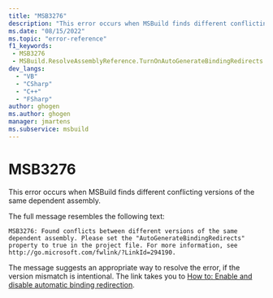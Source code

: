 ```yaml
---
title: "MSB3276"
description: "This error occurs when MSBuild finds different conflicting versions of the same dependent assembly."
ms.date: "08/15/2022"
ms.topic: "error-reference"
f1_keywords:
 - MSB3276
 - MSBuild.ResolveAssemblyReference.TurnOnAutoGenerateBindingRedirects
dev_langs:
  - "VB"
  - "CSharp"
  - "C++"
  - "FSharp"
author: ghogen
ms.author: ghogen
manager: jmartens
ms.subservice: msbuild
---
```

# MSB3276

This error occurs when MSBuild finds different conflicting versions of the same dependent assembly.

The full message resembles the following text:

```output
MSB3276: Found conflicts between different versions of the same dependent assembly. Please set the "AutoGenerateBindingRedirects" property to true in the project file. For more information, see http://go.microsoft.com/fwlink/?LinkId=294190.
```

The message suggests an appropriate way to resolve the error, if the version mismatch is intentional. The link takes you to [How to: Enable and disable automatic binding redirection](/dotnet/framework/configure-apps/how-to-enable-and-disable-automatic-binding-redirection).

